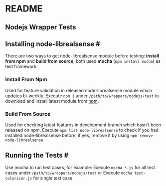 # README

## Nodejs Wrapper Tests

## Installing node-librealsense \#

There are two ways to get node-librealsense module before testing: **install from npm** and **build from source**, both used **mocha** \(`npm install mocha`\) as test framework.

### Install From Npm

Used for feature validation in released node-librealsense module which updates bi-weekly. Execute `npm i` under `/path/to/wrappers/nodejs/test` to download and install latest module from [npm](https://www.npmjs.com/package/node-librealsense).

### Build From Source

Used for checking latest features in development branch which hasn't been released on npm. Execute `npm list node-librealsense` to check if you had installed node-librealsense before, if yes, remove it by using `npm remove node-librealsense`

## Running the Tests \#

Use mocha to run test cases, for example: Execute `mocha *.js` for all test cases under `/path/to/wrappers/nodejs/test` or Execute `mocha test-colorizer.js` for single test case

